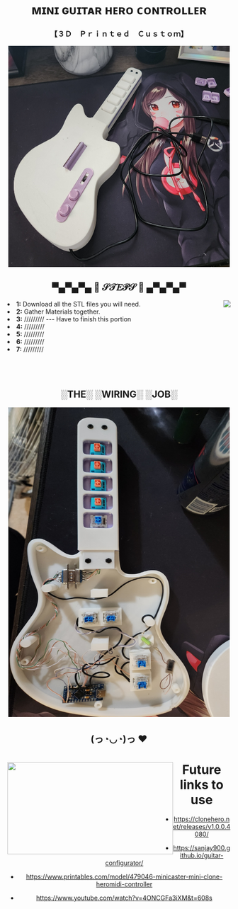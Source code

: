 <h1 align="center">ᴍɪɴɪ ɢᴜɪᴛᴀʀ ʜᴇʀᴏ ᴄᴏɴᴛʀᴏʟʟᴇʀ</h1>
<h3 align="center">【﻿３Ｄ　Ｐｒｉｎｔｅｄ　Ｃｕｓｔｏｍ】</h3>

<p align="center"> <img height="500" width="500" alt="Guitar Hero" src="images/guitarcontroller.jpg" /> </p>

<div>
<h2 align="center"> ▀▄▀▄▀▄   🎀  𝒮𝒯𝐸𝒫𝒮  🎀   ▄▀▄▀▄▀ </h2>
  <div align="center">
<img src="https://64.media.tumblr.com/e1f1c97123ae217eb731500e502e0083/tumblr_n9dxcikmIU1qc9zfzo7_r1_250.gif" align="right">
  </div>
<li>
 <b>1:</b> Download all the STL files you will need.</li>
<li>
<b>2:</b> Gather Materials together. 
</li>
<li>
<b>3:</b> ///////// --- Have to finish this portion 
</li>
<li>
<b>4:</b> /////////
</li>
<li>
<b>5:</b> /////////
</li>
<li>
<b>6:</b> /////////
</li>
<li>
<b>7:</b> /////////
</li>
<br><br><br>
</div>
<div>
  
<h2 align="center">░THE░ ░WIRING░ ░JOB░</h2>
<p align="center"> <img height="700" width="500" alt="Guitar Hero" src="images/guitarhero.jpg" /> </p>
  
<h2 align="center">(っ◔◡◔)っ ♥ </h2>
  <div align="center">
<img src="https://i.imgur.com/KXx0cCx.gif" align="left" width="373.5px" height="208.5px">
    
# Future links to use 
- https://clonehero.net/releases/v1.0.0.4080/
* https://sanjay900.github.io/guitar-configurator/
+ https://www.printables.com/model/479046-minicaster-mini-clone-heromidi-controller
- https://www.youtube.com/watch?v=4ONCGFa3iXM&t=608s
